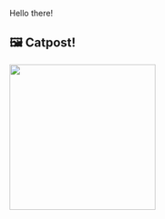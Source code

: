 Hello there!



## 🖼️ Catpost!

<sub>
    <img src="https://cdn2.thecatapi.com/images/1f1.jpg" height="256">
</sub>

